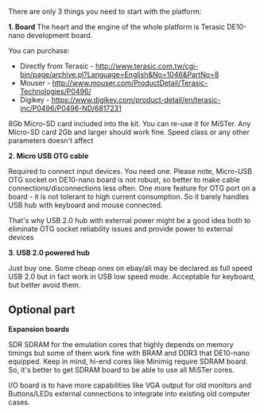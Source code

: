 There are only 3 things you need to start with the platform:

**1. Board**
The heart and the engine of the whole platform is Terasic DE10-nano development board.

You can purchase:
* Directly from Terasic - http://www.terasic.com.tw/cgi-bin/page/archive.pl?Language=English&No=1046&PartNo=8
* Mouser - http://www.mouser.com/ProductDetail/Terasic-Technologies/P0496/
* Digikey - https://www.digikey.com/product-detail/en/terasic-inc/P0496/P0496-ND/6817231

8Gb Micro-SD card included into the kit. You can re-use it for MiSTer.
Any Micro-SD card 2Gb and larger should work fine. Speed class or any other parameters doesn't affect

**2. Micro USB OTG cable**

Required to connect input devices. You need one.
Please note, Micro-USB OTG socket on DE10-nano board is not robust, so better to make cable connections/disconnections less often. One more feature for OTG port on a board - it is not tolerant to high current consumption. So it barely handles USB hub with keyboard and mouse connected.

That's why USB 2.0 hub with external power might be a good idea both to eliminate OTG socket reliability issues and provide power to external devices

**3. USB 2.0 powered hub**

Just buy one. Some cheap ones on ebay/ali may be declared as full speed USB 2.0 but in fact work in USB low speed mode. Acceptable for keyboard, but better avoid them.


## Optional part

**Expansion boards**

SDR SDRAM for the emulation cores that highly depends on memory timings but some of them work fine with BRAM and DDR3 that DE10-nano equipped. Keep in mind, hi-end cores like Minimig require SDRAM board. So, it's better to get SDRAM board to be able to use all MiSTer cores.

I/O board is to have more capabilities like VGA output for old monitors and Buttons/LEDs external connections to integrate into existing old computer cases.